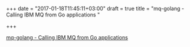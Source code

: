 +++
date = "2017-01-18T11:45:11+03:00"
draft = true
title = "mq-golang - Calling IBM MQ from Go applications "

+++

<p><a href="https://t.co/R061GBgEhO">mq-golang - Calling IBM MQ from Go applications </a></p>
